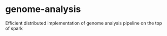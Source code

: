 genome-analysis
===============

Efficient distributed implementation of genome analysis pipeline on the top of spark